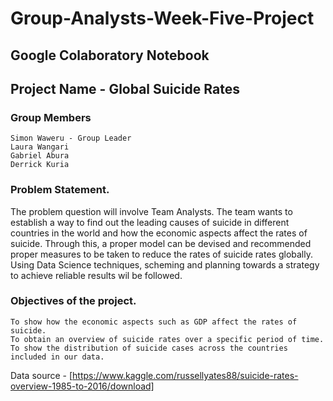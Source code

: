 # Group-Analysts-Week-Five-Project
## Google Colaboratory Notebook
## Project Name - Global Suicide Rates 
### Group Members
    Simon Waweru - Group Leader
    Laura Wangari 
    Gabriel Abura  
    Derrick Kuria  

### Problem Statement.

The problem question will involve Team Analysts. The team wants to establish a way to find out the leading causes of suicide in different countries in the world and how the economic aspects affect the rates of suicide. Through this, a proper model can be devised and recommended proper measures to be taken to reduce the rates of suicide rates globally. Using Data Science techniques, scheming and planning towards a strategy to achieve reliable results wil be followed.

### Objectives of the project.
    To show how the economic aspects such as GDP affect the rates of suicide.
    To obtain an overview of suicide rates over a specific period of time.
    To show the distribution of suicide cases across the countries included in our data.
    
Data source - [https://www.kaggle.com/russellyates88/suicide-rates-overview-1985-to-2016/download]
